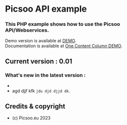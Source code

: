 # Picsoo API example

### This PHP example shows how to use the Picsoo API/Webservices.

Demo version is available at [DEMO](http://picsoocloud.com/picsooapidemo/). \
Documentation is available at [One Content Column DEMO](http://picsoocloud.com/picsooapidoc/). 

## Current version : 0.01


### What's new in the latest version : 

- 
- agd djjf kfk ```jdu djd djjd dk```. 


## Credits & copyright

* (c) Picsoo.eu 2023

